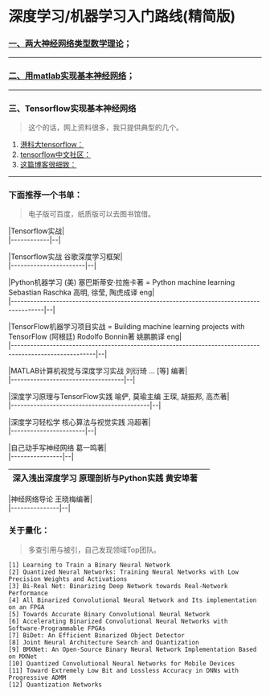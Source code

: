 
# 深度学习/机器学习入门路线(精简版)

### [一、两大神经网络类型数学理论](https://www.zybuluo.com/hanbingtao/note/433855)；
***
### [二、用matlab实现基本神经网络](https://blog.csdn.net/zhenyu_zhang/article/details/78266415?locationNum=3&fps=1)；
***
### 三、Tensorflow实现基本神经网络

> 这个的话，网上资料很多，我只提供典型的几个。

 1. [港科大tensorflow：](https://blog.csdn.net/sd19871122/article/details/78170392)
 2. [tensorflow中文社区：](http://www.tensorfly.cn/tfdoc/tutorials/overview.html)
 3. [这篇博客很细致：](https://blog.csdn.net/aliceyangxi1987/article/details/71911003)

***
### 下面推荐一个书单：

> 电子版可百度，纸质版可以去图书馆借。

|Tensorflow实战|  
|------------|--|


|Tensorflow实战 谷歌深度学习框架|  
|-----------------------|--|


|Python机器学习 (美) 塞巴斯蒂安·拉施卡著 = Python machine learning Sebastian Raschka 高明, 徐莹, 陶虎成译 eng|  
|----------------------------------------------------------------------------------------|--|


|TensorFlow机器学习项目实战 = Building machine learning projects with TensorFlow (阿根廷) Rodolfo Bonnin著 姚鹏鹏译 eng|  
|--------------------------------------------------------------------------------------------------------|--|


|MATLAB计算机视觉与深度学习实战 刘衍琦 ... [等] 编著|  
|-----------------------------------|--|


|深度学习原理与TensorFlow实践 喻俨, 莫瑜主编 王琛, 胡振邦, 高杰著|  
|-------------------------------------------|--|


|深度学习轻松学 核心算法与视觉实践 冯超著|  
|-----------------------|--|


|自己动手写神经网络 葛一鸣著|  
|----------------|--|

|深入浅出深度学习 原理剖析与Python实践 黄安埠著|  |
|-----------------------------|--


|神经网络导论 王晓梅编著|  
|---------------|--|


### 关于量化：

> 多查引用与被引，自己发现领域Top团队。

```
[1] Learning to Train a Binary Neural Network
[2] Quantized Neural Networks: Training Neural Networks with Low Precision Weights and Activations
[3] Bi-Real Net: Binarizing Deep Network towards Real-Network Performance
[4] All Binarized Convolutional Neural Network and Its implementation on an FPGA
[5] Towards Accurate Binary Convolutional Neural Network
[6] Accelerating Binarized Convolutional Neural Networks with Software-Programmable FPGAs
[7] BiDet: An Efficient Binarized Object Detector
[8] Joint Neural Architecture Search and Quantization
[9] BMXNet: An Open-Source Binary Neural Network Implementation Based on MXNet
[10] Quantized Convolutional Neural Networks for Mobile Devices
[11] Toward Extremely Low Bit and Lossless Accuracy in DNNs with Progressive ADMM
[12] Quantization Networks
```


